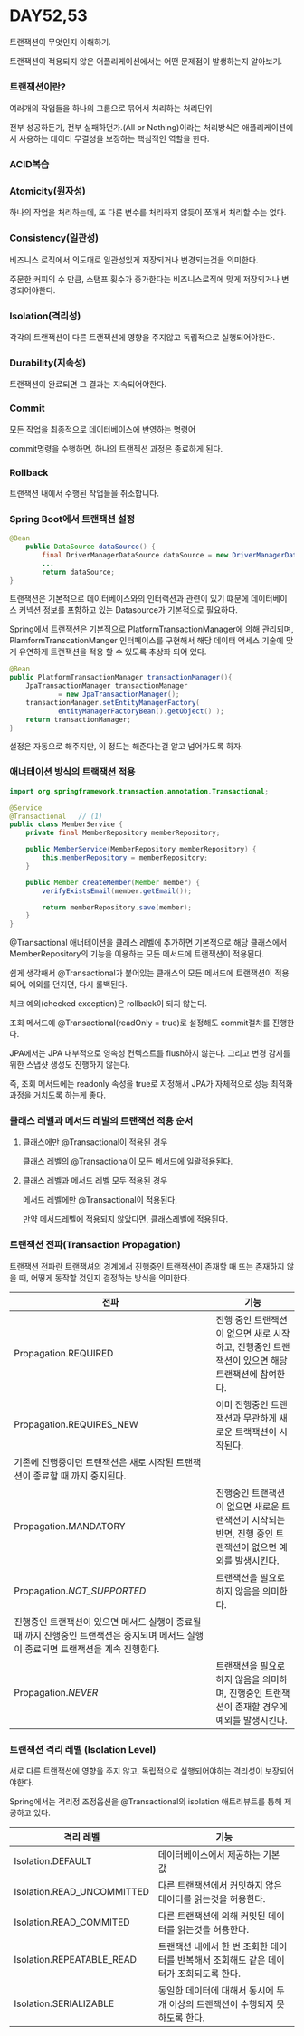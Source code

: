 # DAY52,53

트랜잭션이 무엇인지 이해하기.

트랜잭션이 적용되지 않은 어플리케이션에서는 어떤 문제점이 발생하는지 알아보기.

### 트랜잭션이란?

여러개의 작업들을 하나의 그룹으로 묶어서 처리하는 처리단위

전부 성공하든가, 전부 실패하던가.(All or Nothing)이라는 처리방식은 애플리케이션에서 사용하는 데이터 무결성을 보장하는 핵심적인 역할을 한다.

### ACID복습

### Atomicity(원자성)

하나의 작업을 처리하는데,  또 다른 변수를 처리하지 않듯이 쪼개서 처리할 수는 없다.

### Consistency(일관성)

비즈니스 로직에서 의도대로 일관성있게 저장되거나 변경되는것을 의미한다.

주문한 커피의 수 만큼, 스탬프 횟수가 증가한다는 비즈니스로직에 맞게 저장되거나 변경되어야한다.

### Isolation(격리성)

각각의 트랜잭션이 다른 트랜잭션에 영향을 주지않고 독립적으로 실행되어야한다.

### Durability(지속성)

트랜잭션이 완료되면 그 결과는 지속되어야한다.

### Commit

모든 작업을 최종적으로 데이터베이스에 반영하는 명령어

commit명령을 수행하면, 하나의 트랜젝션 과정은 종료하게 된다.

### Rollback

트랜잭션 내에서 수행된 작업들을 취소합니다.

### Spring Boot에서 트랜잭션 설정

```java
@Bean
    public DataSource dataSource() {
        final DriverManagerDataSource dataSource = new DriverManagerDataSource();
		...
        return dataSource;
}
```

트랜잭션은 기본적으로 데이터베이스와의 인터랙션과 관련이 있기 떄문에 데이터베이스 커넥션 정보를 포함하고 있는 Datasource가 기본적으로 필요하다.

Spring에서 트랜잭션은 기본적으로 PlatformTransactionManager에 의해 관리되며, PlamformTranscationManger 인터페이스를 구현해서 해당 데이터 액세스 기술에 맞게 유연하게 트랜잭션을 적용 할 수 있도록 추상화 되어 있다.

```java
@Bean
public PlatformTransactionManager transactionManager(){
    JpaTransactionManager transactionManager
            = new JpaTransactionManager();
    transactionManager.setEntityManagerFactory(
            entityManagerFactoryBean().getObject() );
    return transactionManager;
}
```

설정은 자동으로 해주지만, 이 정도는 해준다는걸 알고 넘어가도록 하자.

### 애너테이션 방식의 트랙잭션 적용

```java
import org.springframework.transaction.annotation.Transactional;

@Service
@Transactional   // (1)
public class MemberService {
    private final MemberRepository memberRepository;

    public MemberService(MemberRepository memberRepository) { 
        this.memberRepository = memberRepository;
    }

    public Member createMember(Member member) {
        verifyExistsEmail(member.getEmail());

        return memberRepository.save(member);
    }
}
```

@Transactional 애너테이션을 클래스 레벨에 추가하면 기본적으로 해당 클래스에서 MemberRepository의 기능을 이용하는 모든 메서드에 트랜잭션이 적용된다.

쉽게 생각해서 @Transactional가 붙어있는 클래스의 모든 메서드에 트랜잭션이 적용되어, 예외를 던지면, 다시 롤백된다.

체크 예외(checked exception)은 rollback이 되지 않는다.

조회 메서드에 @Transactional(readOnly = true)로 설정해도 commit절차를 진행한다.

JPA에서는 JPA 내부적으로 영속성 컨텍스트를 flush하지 않는다. 그리고 변경 감지를 위한 스냅샷 생성도 진행하지 않는다.

즉, 조회 메서드에는 readonly 속성을 true로 지정해서 JPA가 자체적으로 성능 최적화 과정을 거치도록 하는게 좋다.

### 클래스 레벨과 메서드 레발의 트랜잭션 적용 순서

1. 클래스에만 @Transactional이 적용된 경우
    
    클래스 레벨의 @Transactional이 모든 메서드에 일괄적용된다.
    
2. 클래스 레벨과 메서드 레벨 모두 적용된 경우
    
    메서드 레벨에만 @Transactional이 적용된다,
    
    만약 메서드레벨에 적용되지 않았다면, 클래스레벨에 적용된다.
    

### 트랜잭션 전파(Transaction Propagation)

트랜잭션 전파란 트랜잭셔의 경계에서 진행중인 트랜잭션이 존재할 때 또는 존재하지 않을 때, 어떻게 동작할 것인지 결정하는 방식을 의미한다.

| 전파 | 기능 |
| --- | --- |
| Propagation.REQUIRED | 진행 중인 트랜잭션이 없으면 새로 시작하고, 진행중인 트랜잭션이 있으면 해당 트랜잭션에 참여한다. |
| Propagation.REQUIRES_NEW | 이미 진행중인 트랜잭션과 무관하게 새로운 트랙잭션이 시작된다.
기존에 진행중이던 트랜잭션은 새로 시작된 트랜잭션이 종료할 때 까지 중지된다. |
| Propagation.MANDATORY | 진행중인 트랜잭션이 없으면 새로운 트랜잭션이 시작되는 반면, 진행 중인 트랜잭션이 없으면 예외를 발생시킨다. |
| Propagation.*NOT_SUPPORTED* | 트랜잭션을 필요로 하지 않음을 의미한다.
진행중인 트랜잭션이 있으면 메서드 실행이 종료될 때 까지 진행중인 트랜잭션은 중지되며 메서드 실행이 종료되면 트랜잭션을 계속 진행한다. |
| Propagation.*NEVER* | 트랜잭션을 필요로 하지 않음을 의미하며, 진행중인 트랜잭션이 존재할 경우에 예외를 발생시킨다. |

### 트랜잭션 격리 레벨 (Isolation Level)

서로 다른 트랜잭션에 영향을 주지 않고, 독립적으로 실행되어야하는 격리성이 보장되어야한다.

Spring에서는 격리정 조정옵션을 @Transactional의 isolation 애트리뷰트를 통해 제공하고 있다.

| 격리 레벨 | 기능 |
| --- | --- |
| Isolation.DEFAULT | 데이터베이스에서 제공하는 기본 값 |
| Isolation.READ_UNCOMMITTED | 다른 트랜잭션에서 커밋하지 않은 데이터를 읽는것을 허용한다. |
| Isolation.READ_COMMITED | 다른 트랜잭션에 의해 커밋된 데이터를 읽는것을 허용한다. |
| Isolation.REPEATABLE_READ | 트랜잭션 내에서 한 번 조회한 데이터를 반복해서 조회해도 같은 데이터가 조회되도록 한다. |
| Isolation.SERIALIZABLE | 동일한 데이터에 대해서 동시에 두개 이상의 트랜잭션이 수행되지 못하도록 한다. |
